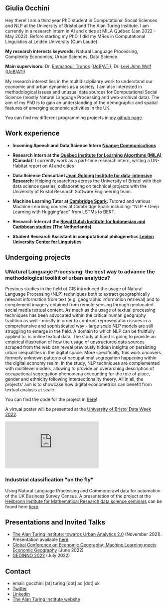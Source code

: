 
## Giulia Occhini

Hey there! I am a third year PhD student in Computational Social Sciences and NLP at the University of Bristol and The Alan Turing Institute. I am currently in a research intern in AI and cities at MILA Québec (Jan 2022 - May 2022). Before starting my PhD, I did my MRes in Computational Linguistics at Leiden University (Cum Laude).

**My research interests keywords:** Natural Language Processing, Complexity Economics, Urban Sciences, Data Science.

**Main supervisors:** Dr. [Emmanouil Tranos](https://etranos.info/) ([UoB](https://www.bristol.ac.uk/people/person/Emmanouil-Tranos-b26cd054-b65e-438c-9a73-43d0ef833f8d/)/[ATI](https://www.turing.ac.uk/people/researchers/emmanouil-tranos)), Dr. [Levi John Wolf](https://www.ljwolf.org/) ([UoB](https://www.bristol.ac.uk/people/person/Levi-Wolf-6fd84b18-4172-4b27-aac9-55092de68fdc/)/[ATI](https://www.turing.ac.uk/people/researchers/levi-john-wolf))

My research interest lies in the multidisciplianry work to understand our economic and urban dynamics as a society. I am also interested in methodological issues and unusual data sources for Computational Social Science (mostly Natural Language Processing and web-archival data). The aim of my PhD is to gain an understanding of the demographic and spatial features of emerging economic activities in the UK.

You can find my different programming projects in [my github page](https://github.com/giuliaok).

## Work experience 

- **Incoming Speech and Data Science Intern [Nuance Communications](https://www.nuance.com/index.html)** 

- **Research Intern at the [Québec Institute for Learning Algorthms (MILA)](https://mila.quebec/en/) (Canada):** I currently work as a part-time research intern, writing a UN-Habitat report on AI and cities

- **Data Science Consultant [Jean Golding Institute for data-intensive Research](http://www.bristol.ac.uk/golding/):** Helping researchers across the University of Bristol with their data science queries, collaborating on technical projects with the University of Bristol Research Software Engineering team.

- **Machine Learning Tutor at [Cambridge Spark](https://www.cambridgespark.com/?hsLang=en):** Tutored and various Machine Learning courses at Cambridge Spark including: "NLP + Deep Learning with Huggingface" from LSTMs to BERT. 

- **Research Intern at the [Royal Dutch Institute for Indonesian and Caribbean studies](https://www.kitlv.nl/) (The Netherlands)** 

- **Student Research Assistant in computational philogenetics [Leiden University Center for Linguistics](https://www.universiteitleiden.nl/en/research/research-projects/humanities/reconstructing-the-past-through-languages-of-the-present-the-lesser-sunda-islands)**

## Undergoing projects

### UNatural Language Processing: the best way to advance the methodological toolkit of urban analytics?

Previous studies in the field of GIS introduced the usage of Natural Language Processing (NLP) techniques
both to extract geographically relevant information from text (e.g. geographic information retrieval) and
to complement imagery obtained from remote sensing through geolocated social media textual content. As much as the usage of textual processing techniques
has been advocated within the critical human geography tradition as well - mostly in order to confront
representation issues in a comprehensive and sophisticated way  - large scale NLP models
are still struggling to emerge in the field. 
A domain to which NLP can be fruitfully applied to, is online textual data. The study at hand is
going to provide an empirical illustration of how the usage of unstructured data sources scraped from
the web can reveal previously hidden insights on persisting urban inequalities in the digital space. More
specifically, this work uncovers formerly unknown patterns of occupational segregation happening within
the digital economy realm. In the study, NLP techniques are complemented with multilevel models,
allowing to provide an overarching description of occupational segregation phenomena accounting for the
role of place, gender and ethnicity following intersectionality theory. All in all, the projects' aim is to
showcase how digital econometrics can benefit from textual analysis at scale.

You can find the code for the project in [here](https://github.com/giuliaok/companies_stats/)! 

A virtual poster will be presented at the [University of Bristol Data Week 2022](http://www.bristol.ac.uk/golding/get-involved/data-week/).

![JGI Poster](https://github.com/giuliaok/giuliaok.github.io/blob/47e11fe08eec2a730c005fefa83dcc03a6dbbbf2/JGI%20Showcase%20Poster_whatisdatascienceandAI.pdf)

### Industrial classification "on the fly"

Using Natural Language Processing and Commoncrawl data for automation of the UK Business Survey Census. A presentation of the project at the [Heilbronn Institute
for Mathematical Research data science seminars](https://www.bristol.ac.uk/golding/get-involved/workshops-and-seminars/bristol-data-science-seminars-2021--2022-/) can be found here [here](https://www.youtube.com/watch?v=LckMlbr1QUI).

## Presentations and Invited Talks 

- [The Alan Turing Institute: towards Urban Analytics 2.0](https://www.turing.ac.uk/events/towards-urban-analytics-20) (November 2021). Presentation available [here](https://www.youtube.com/watch?v=jiGVMN2kb14&t=188s)
- [Global Conference on Economic Geography: Machine Learning meets Economic Geography](http://www.gceg.org/SS02_02-Machine-Learning-Meets-Economic-Geography.php) (June 2022)
- [GEOINNO 2022](https://geoinno2022.com/) (July 2022)



## Contact

- email: gocchini [at] turing [dot] ac [dot] uk
- [Twitter](https://twitter.com/giuliaocchini)
- [Linkedin](https://www.linkedin.com/in/giulia-occhini-7a21b8122/)
- [The Alan Turing Institute website](https://www.turing.ac.uk/people/doctoral-students/giulia-occhini)
